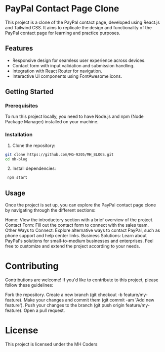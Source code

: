 # PayPal Contact Page Clone

This project is a clone of the PayPal contact page, developed using React.js and Tailwind CSS. It aims to replicate the design and functionality of the PayPal contact page for learning and practice purposes.

## Features

- Responsive design for seamless user experience across devices.
- Contact form with input validation and submission handling.
- Integration with React Router for navigation.
- Interactive UI components using FontAwesome icons.

## Getting Started

### Prerequisites

To run this project locally, you need to have Node.js and npm (Node Package Manager) installed on your machine.

### Installation

1. Clone the repository:

```bash
git clone https://github.com/MG-9205/MH_BLOGS.git
cd mh-blog 
```
2. Install dependencies:
```bash
 npm start
```
## Usage

Once the project is set up, you can explore the PayPal contact page clone by navigating through the different sections:

Home: View the introductory section with a brief overview of the project.
Contact Form: Fill out the contact form to connect with the sales team.
Other Ways to Connect: Explore alternative ways to contact PayPal, such as phone support and help center links.
Business Solutions: Learn about PayPal's solutions for small-to-medium businesses and enterprises.
Feel free to customize and extend the project according to your needs.



# Contributing
Contributions are welcome! If you'd like to contribute to this project, please follow these guidelines:

Fork the repository.
Create a new branch (git checkout -b feature/my-feature).
Make your changes and commit them (git commit -am 'Add new feature').
Push your changes to the branch (git push origin feature/my-feature).
Open a pull request.

# License
This project is licensed under the MH Coders




